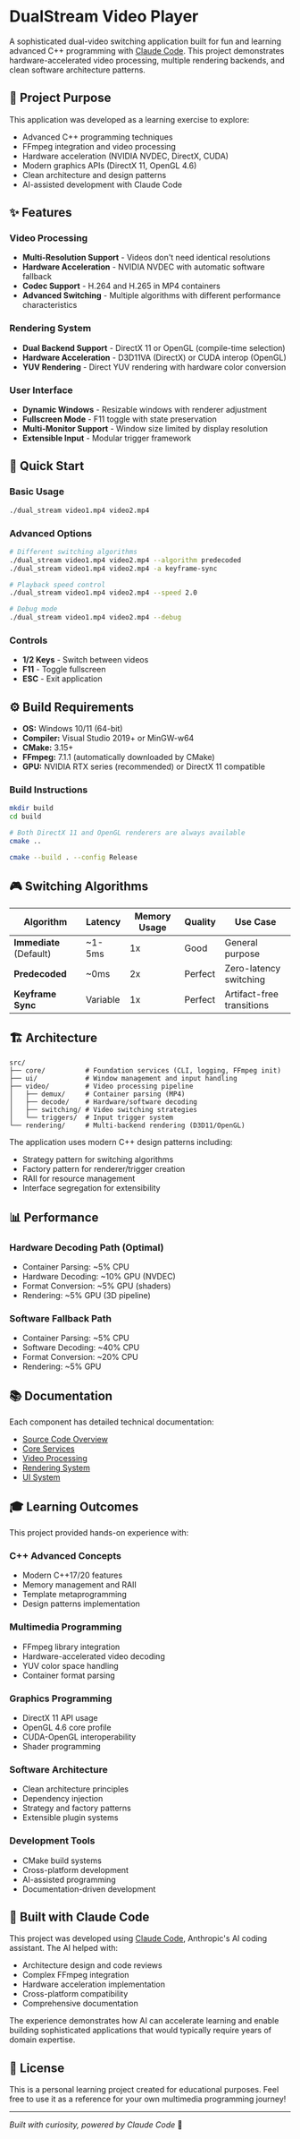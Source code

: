 # DualStream Video Player

A sophisticated dual-video switching application built for fun and learning advanced C++ programming with [Claude Code](https://claude.ai/code). This project demonstrates hardware-accelerated video processing, multiple rendering backends, and clean software architecture patterns.

## 🎯 Project Purpose

This application was developed as a learning exercise to explore:
- Advanced C++ programming techniques
- FFmpeg integration and video processing
- Hardware acceleration (NVIDIA NVDEC, DirectX, CUDA)
- Modern graphics APIs (DirectX 11, OpenGL 4.6)
- Clean architecture and design patterns
- AI-assisted development with Claude Code

## ✨ Features

### Video Processing
- **Multi-Resolution Support** - Videos don't need identical resolutions
- **Hardware Acceleration** - NVIDIA NVDEC with automatic software fallback
- **Codec Support** - H.264 and H.265 in MP4 containers
- **Advanced Switching** - Multiple algorithms with different performance characteristics

### Rendering System
- **Dual Backend Support** - DirectX 11 or OpenGL (compile-time selection)
- **Hardware Acceleration** - D3D11VA (DirectX) or CUDA interop (OpenGL)
- **YUV Rendering** - Direct YUV rendering with hardware color conversion

### User Interface
- **Dynamic Windows** - Resizable windows with renderer adjustment
- **Fullscreen Mode** - F11 toggle with state preservation
- **Multi-Monitor Support** - Window size limited by display resolution
- **Extensible Input** - Modular trigger framework

## 🚀 Quick Start

### Basic Usage
```bash
./dual_stream video1.mp4 video2.mp4
```

### Advanced Options
```bash
# Different switching algorithms
./dual_stream video1.mp4 video2.mp4 --algorithm predecoded
./dual_stream video1.mp4 video2.mp4 -a keyframe-sync

# Playback speed control
./dual_stream video1.mp4 video2.mp4 --speed 2.0

# Debug mode
./dual_stream video1.mp4 video2.mp4 --debug
```

### Controls
- **1/2 Keys** - Switch between videos
- **F11** - Toggle fullscreen
- **ESC** - Exit application

## ⚙️ Build Requirements

- **OS:** Windows 10/11 (64-bit)
- **Compiler:** Visual Studio 2019+ or MinGW-w64
- **CMake:** 3.15+
- **FFmpeg:** 7.1.1 (automatically downloaded by CMake)
- **GPU:** NVIDIA RTX series (recommended) or DirectX 11 compatible

### Build Instructions
```bash
mkdir build
cd build

# Both DirectX 11 and OpenGL renderers are always available
cmake ..

cmake --build . --config Release
```

## 🎮 Switching Algorithms

| Algorithm | Latency | Memory Usage | Quality | Use Case |
|-----------|---------|--------------|---------|----------|
| **Immediate** (Default) | ~1-5ms | 1x | Good | General purpose |
| **Predecoded** | ~0ms | 2x | Perfect | Zero-latency switching |
| **Keyframe Sync** | Variable | 1x | Perfect | Artifact-free transitions |

## 🏗️ Architecture

```
src/
├── core/          # Foundation services (CLI, logging, FFmpeg init)
├── ui/            # Window management and input handling
├── video/         # Video processing pipeline
│   ├── demux/     # Container parsing (MP4)
│   ├── decode/    # Hardware/software decoding
│   ├── switching/ # Video switching strategies
│   └── triggers/  # Input trigger system
└── rendering/     # Multi-backend rendering (D3D11/OpenGL)
```

The application uses modern C++ design patterns including:
- Strategy pattern for switching algorithms
- Factory pattern for renderer/trigger creation
- RAII for resource management
- Interface segregation for extensibility

## 📊 Performance

### Hardware Decoding Path (Optimal)
- Container Parsing: ~5% CPU
- Hardware Decoding: ~10% GPU (NVDEC)
- Format Conversion: ~5% GPU (shaders)
- Rendering: ~5% GPU (3D pipeline)

### Software Fallback Path
- Container Parsing: ~5% CPU  
- Software Decoding: ~40% CPU
- Format Conversion: ~20% CPU
- Rendering: ~5% GPU

## 📚 Documentation

Each component has detailed technical documentation:

- [Source Code Overview](src/CLAUDE.md)
- [Core Services](src/core/CLAUDE.md)
- [Video Processing](src/video/CLAUDE.md)
- [Rendering System](src/rendering/CLAUDE.md)
- [UI System](src/ui/CLAUDE.md)

## 🎓 Learning Outcomes

This project provided hands-on experience with:

### C++ Advanced Concepts
- Modern C++17/20 features
- Memory management and RAII
- Template metaprogramming
- Design patterns implementation

### Multimedia Programming
- FFmpeg library integration
- Hardware-accelerated video decoding
- YUV color space handling
- Container format parsing

### Graphics Programming
- DirectX 11 API usage
- OpenGL 4.6 core profile
- CUDA-OpenGL interoperability
- Shader programming

### Software Architecture
- Clean architecture principles
- Dependency injection
- Strategy and factory patterns
- Extensible plugin systems

### Development Tools
- CMake build systems
- Cross-platform development
- AI-assisted programming
- Documentation-driven development

## 🤖 Built with Claude Code

This project was developed using [Claude Code](https://claude.ai/code), Anthropic's AI coding assistant. The AI helped with:

- Architecture design and code reviews
- Complex FFmpeg integration
- Hardware acceleration implementation
- Cross-platform compatibility
- Comprehensive documentation

The experience demonstrates how AI can accelerate learning and enable building sophisticated applications that would typically require years of domain expertise.

## 📝 License

This is a personal learning project created for educational purposes. Feel free to use it as a reference for your own multimedia programming journey!

---

*Built with curiosity, powered by Claude Code* 🚀